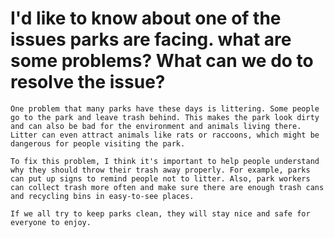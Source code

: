 # I'd like to know about one of the issues parks are facing. what are some problems? What can we do to resolve the issue?
```
One problem that many parks have these days is littering. Some people go to the park and leave trash behind. This makes the park look dirty and can also be bad for the environment and animals living there. Litter can even attract animals like rats or raccoons, which might be dangerous for people visiting the park.

To fix this problem, I think it's important to help people understand why they should throw their trash away properly. For example, parks can put up signs to remind people not to litter. Also, park workers can collect trash more often and make sure there are enough trash cans and recycling bins in easy-to-see places.

If we all try to keep parks clean, they will stay nice and safe for everyone to enjoy.
```
